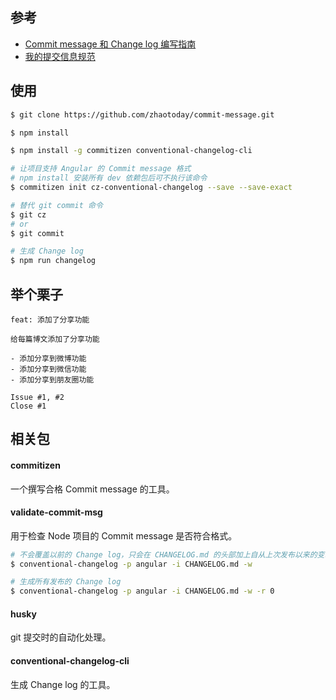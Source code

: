 ## 参考
- [Commit message 和 Change log 编写指南](http://www.ruanyifeng.com/blog/2016/01/commit_message_change_log.html)
- [我的提交信息规范](http://yanhaijing.com/git/2016/02/17/my-commit-message/)

## 使用
```bash
$ git clone https://github.com/zhaotoday/commit-message.git
```

```bash
$ npm install
```

```bash
$ npm install -g commitizen conventional-changelog-cli
```

```bash
# 让项目支持 Angular 的 Commit message 格式
# npm install 安装所有 dev 依赖包后可不执行该命令
$ commitizen init cz-conventional-changelog --save --save-exact
```

```bash
# 替代 git commit 命令
$ git cz
# or
$ git commit
```

```bash
# 生成 Change log
$ npm run changelog
```

## 举个栗子
```
feat: 添加了分享功能

给每篇博文添加了分享功能

- 添加分享到微博功能
- 添加分享到微信功能
- 添加分享到朋友圈功能

Issue #1, #2
Close #1
```

## 相关包
#### commitizen
一个撰写合格 Commit message 的工具。

#### validate-commit-msg
用于检查 Node 项目的 Commit message 是否符合格式。

```bash
# 不会覆盖以前的 Change log，只会在 CHANGELOG.md 的头部加上自从上次发布以来的变动
$ conventional-changelog -p angular -i CHANGELOG.md -w
```

```bash
# 生成所有发布的 Change log
$ conventional-changelog -p angular -i CHANGELOG.md -w -r 0
```

#### husky
git 提交时的自动化处理。

#### conventional-changelog-cli
生成 Change log 的工具。
